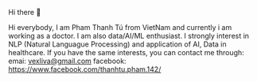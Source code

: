 Hi there 👋



Hi everybody, I am Pham Thanh Tú from VietNam and currently i am working as a doctor. I am also data/AI/ML enthusiast. I strongly interest in NLP (Natural Languague 
Processing) and application of AI, Data in healthcare. If you have the same interests, you can contact me through:
emai: vexliva@gmail.com
facebook: https://www.facebook.com/thanhtu.pham.142/

